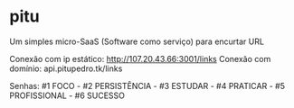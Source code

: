 # pitu
Um simples micro-SaaS (Software como serviço) para encurtar URL

Conexão com ip estático: http://107.20.43.66:3001/links
Conexão com domínio: api.pitupedro.tk/links

Senhas:
#1 FOCO - #2 PERSISTÊNCIA - #3 ESTUDAR - #4 PRATICAR - #5 PROFISSIONAL - #6 SUCESSO


